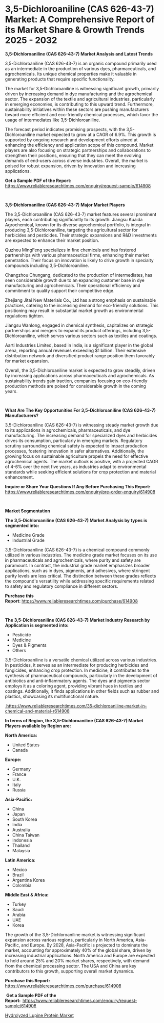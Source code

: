 <p><h1>3,5-Dichloroaniline (CAS 626-43-7) Market: A Comprehensive Report of its Market Share & Growth Trends 2025 - 2032</h1></p><p><strong>3,5-Dichloroaniline (CAS 626-43-7) Market Analysis and Latest Trends</strong></p>
<p><p>3,5-Dichloroaniline (CAS 626-43-7) is an organic compound primarily used as an intermediate in the production of various dyes, pharmaceuticals, and agrochemicals. Its unique chemical properties make it valuable in generating products that require specific functionality.</p><p>The market for 3,5-Dichloroaniline is witnessing significant growth, primarily driven by increasing demand in dye manufacturing and the agrochemical sector. The expansion of the textile and agricultural industries, particularly in emerging economies, is contributing to this upward trend. Furthermore, sustainability initiatives within these sectors are pushing manufacturers toward more efficient and eco-friendly chemical processes, which favor the usage of intermediates like 3,5-Dichloroaniline.</p><p>The forecast period indicates promising prospects, with the 3,5-Dichloroaniline market expected to grow at a CAGR of 6.9%. This growth is supported by ongoing research and development efforts aimed at enhancing the efficiency and application scope of this compound. Market players are also focusing on strategic partnerships and collaborations to strengthen their positions, ensuring that they can meet the evolving demands of end-users across diverse industries. Overall, the market is poised for robust expansion, driven by innovation and increasing applications.</p></p>
<p><strong>Get a Sample PDF of the Report:&nbsp;</strong> <a href="https://www.reliableresearchtimes.com/enquiry/request-sample/614908?utm_campaign=2606&utm_medium=2&utm_source=Github&utm_content=ia&utm_term=24032025&utm_id=35-dichloroaniline-cas-626-43-7">https://www.reliableresearchtimes.com/enquiry/request-sample/614908</a></p>
<p>&nbsp;</p>
<p><strong>3,5-Dichloroaniline (CAS 626-43-7) Major Market Players</strong></p>
<p><p>The 3,5-Dichloroaniline (CAS 626-43-7) market features several prominent players, each contributing significantly to its growth. Jiangsu Kuaida Agrochemical, known for its diverse agrochemical portfolio, is integral in producing 3,5-Dichloroaniline, targeting the agricultural sector for herbicides and pesticides. Their strategic expansions and R&D investments are expected to enhance their market position.</p><p>Quzhou MingFeng specializes in fine chemicals and has fostered partnerships with various pharmaceutical firms, enhancing their market penetration. Their focus on innovation is likely to drive growth in specialty compounds including 3,5-Dichloroaniline.</p><p>Changzhou Chungang, dedicated to the production of intermediates, has seen considerable growth due to an expanding customer base in dye manufacturing and agrochemicals. Their operational efficiency and commitment to quality support their competitive edge.</p><p>Zhejiang Jitai New Materials Co., Ltd has a strong emphasis on sustainable practices, catering to the increasing demand for eco-friendly solutions. This positioning may result in substantial market growth as environmental regulations tighten.</p><p>Jiangsu Wanlong, engaged in chemical synthesis, capitalizes on strategic partnerships and mergers to expand its product offerings, including 3,5-Dichloroaniline, which serves various sectors such as textiles and coatings.</p><p>Aarti Industries Limited, based in India, is a significant player in the global arena, reporting annual revenues exceeding $1 billion. Their extensive distribution network and diversified product range position them favorably for market expansion.</p><p>Overall, the 3,5-Dichloroaniline market is expected to grow steadily, driven by increasing applications across pharmaceuticals and agrochemicals. As sustainability trends gain traction, companies focusing on eco-friendly production methods are poised for considerable growth in the coming years.</p></p>
<p>&nbsp;</p>
<p><strong>What Are The Key Opportunities For 3,5-Dichloroaniline (CAS 626-43-7) Manufacturers?</strong></p>
<p><p>3,5-Dichloroaniline (CAS 626-43-7) is witnessing steady market growth due to its applications in agrochemicals, pharmaceuticals, and dye manufacturing. The increasing demand for specialized dyes and herbicides drives its consumption, particularly in emerging markets. Regulatory scrutiny surrounding chemical safety is expected to impact production processes, fostering innovation in safer alternatives. Additionally, the growing focus on sustainable agriculture propels the need for effective agrochemical agents. The market outlook is positive, with a projected CAGR of 4-6% over the next five years, as industries adapt to environmental standards while seeking efficient solutions for crop protection and material enhancement.</p></p>
<p><strong>Inquire or Share Your Questions If Any Before Purchasing This Report:</strong> <a href="https://www.reliableresearchtimes.com/enquiry/pre-order-enquiry/614908?utm_campaign=2606&utm_medium=2&utm_source=Github&utm_content=ia&utm_term=24032025&utm_id=35-dichloroaniline-cas-626-43-7">https://www.reliableresearchtimes.com/enquiry/pre-order-enquiry/614908</a></p>
<p>&nbsp;</p>
<p><strong>Market Segmentation</strong></p>
<p><strong>The 3,5-Dichloroaniline (CAS 626-43-7) Market Analysis by types is segmented into:</strong></p>
<p><ul><li>Medicine Grade</li><li>Industrial Grade</li></ul></p>
<p><p>3,5-Dichloroaniline (CAS 626-43-7) is a chemical compound commonly utilized in various industries. The medicine grade market focuses on its use in pharmaceuticals and agrochemicals, where purity and safety are paramount. In contrast, the industrial grade market emphasizes broader applications, such as in dyes, pigments, and adhesives, where stringent purity levels are less critical. The distinction between these grades reflects the compound's versatility while addressing specific requirements related to safety and regulatory compliance in different sectors.</p></p>
<p><strong>Purchase this Report:&nbsp;</strong><a href="https://www.reliableresearchtimes.com/purchase/614908?utm_campaign=2606&utm_medium=2&utm_source=Github&utm_content=ia&utm_term=24032025&utm_id=35-dichloroaniline-cas-626-43-7">https://www.reliableresearchtimes.com/purchase/614908</a></p>
<p>&nbsp;</p>
<p><strong>The 3,5-Dichloroaniline (CAS 626-43-7) Market Industry Research by Application is segmented into:</strong></p>
<p><ul><li>Pesticide</li><li>Medicine</li><li>Dyes & Pigments</li><li>Others</li></ul></p>
<p><p>3,5-Dichloroaniline is a versatile chemical utilized across various industries. In pesticides, it serves as an intermediate for producing herbicides and fungicides, enhancing crop protection. In medicine, it contributes to the synthesis of pharmaceutical compounds, particularly in the development of antibiotics and anti-inflammatory agents. The dyes and pigments sector employs it as a coloring agent, providing vibrant hues in textiles and coatings. Additionally, it finds applications in other fields such as rubber and plastics, showcasing its multifunctional nature.</p></p>
<p><a href="https://www.reliableresearchtimes.com/35-dichloroaniline-market-in-chemical-and-material-r614908?utm_campaign=2606&utm_medium=2&utm_source=Github&utm_content=ia&utm_term=24032025&utm_id=35-dichloroaniline-cas-626-43-7">&nbsp;https://www.reliableresearchtimes.com/35-dichloroaniline-market-in-chemical-and-material-r614908</a></p>
<p><strong>In terms of Region, the 3,5-Dichloroaniline (CAS 626-43-7) Market Players available by Region are:</strong></p>
<p>
    <p> <strong> North America: </strong>
        <ul>
            <li>United States</li>
            <li>Canada</li>
        </ul>
        </p> 
    <p> <strong> Europe: </strong>
        <ul>
            <li>Germany</li>
            <li>France</li>
            <li>U.K.</li>
            <li>Italy</li>
            <li>Russia</li>
        </ul>
        </p> 
    <p> <strong> Asia-Pacific: </strong>
        <ul>
            <li>China</li>
            <li>Japan</li>
            <li>South Korea</li>
            <li>India</li>
            <li>Australia</li>
            <li>China Taiwan</li>
            <li>Indonesia</li>
            <li>Thailand</li>
            <li>Malaysia</li>
        </ul>
        </p> 
    <p> <strong> Latin America: </strong>
        <ul>
            <li>Mexico</li>
            <li>Brazil</li>
            <li>Argentina Korea</li>
            <li>Colombia</li>
        </ul>
        </p> 
    <p> <strong> Middle East & Africa: </strong>
        <ul>
            <li>Turkey</li>
            <li>Saudi</li>
            <li>Arabia</li>
            <li>UAE</li>
            <li>Korea</li>
        </ul>
    </p>
    </p>
<p><p>The growth of the 3,5-Dichloroaniline market is witnessing significant expansion across various regions, particularly in North America, Asia-Pacific, and Europe. By 2028, Asia-Pacific is projected to dominate the market, accounting for approximately 40% of the global share, driven by increasing industrial applications. North America and Europe are expected to hold around 25% and 20% market shares, respectively, with demand from the chemical processing sector. The USA and China are key contributors to this growth, supporting overall market dynamics.</p></p>
<p><strong>Purchase this Report: </strong><a href="https://www.reliableresearchtimes.com/purchase/614908?utm_campaign=2606&utm_medium=2&utm_source=Github&utm_content=ia&utm_term=24032025&utm_id=35-dichloroaniline-cas-626-43-7">https://www.reliableresearchtimes.com/purchase/614908</a></p>
<p>&nbsp;<strong>Get a Sample PDF of the Report:&nbsp;&nbsp;</strong><a href="https://www.reliableresearchtimes.com/enquiry/request-sample/614908?utm_campaign=2606&utm_medium=2&utm_source=Github&utm_content=ia&utm_term=24032025&utm_id=35-dichloroaniline-cas-626-43-7">https://www.reliableresearchtimes.com/enquiry/request-sample/614908</a></p>
<p><strong></strong></p>
<p><p><a href="https://github.com/manesros8/Market-Research-Report-List-1/blob/main/hydrolyzed-lupine-protein-market.md?utm_campaign=2606&utm_medium=2&utm_source=Github&utm_content=ia&utm_term=24032025&utm_id=35-dichloroaniline-cas-626-43-7">Hydrolyzed Lupine Protein Market</a></p></p>